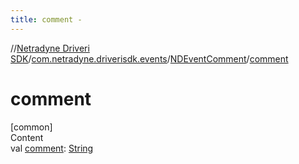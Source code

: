 ```yaml
---
title: comment -
---
```

//[Netradyne Driveri SDK](../../index.md)/[com.netradyne.driverisdk.events](../index.md)/[NDEventComment](index.md)/[comment](comment.md)



# comment  
[common]  
Content  
val [comment](comment.md): [String](https://kotlinlang.org/api/latest/jvm/stdlib/kotlin/-string/index.html)  



